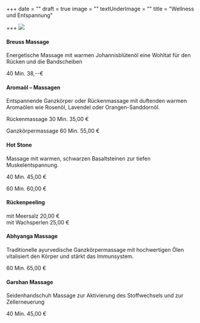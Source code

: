 +++
date = ""
draft = true
image = ""
textUnderImage = ""
title = "Wellness und Entspannung"

+++
![](/images/wellness.jpg)

#### Breuss Massage

Energetische Massage mit warmen Johannisblütenöl eine Wohltat für den Rücken und die Bandscheiben

40 Min. 38,--€

#### Aromaöl – Massagen

Entspannende Ganzkörper oder Rückenmassage mit duftenden warmen Aromaölen wie Rosenöl, Lavendel oder Orangen-Sanddornöl.

Rückenmassage 30 Min. 35,00 €

Ganzkörpermassage 60 Min. 55,00 €

#### Hot Stone

Massage mit warmen, schwarzen Basaltsteinen zur tiefen Muskelentspannung.

40 Min. 45,00 €

60 Min. 60,00 €

#### Rückenpeeling

mit Meersalz 20,00 €  
mit Wachsperlen 25,00 €

#### Abhyanga Massage

Traditionelle ayurvedische Ganzkörpermassage mit hochwertigen Ölen vitalisiert den Körper und stärkt das Immunsystem.

60 Min. 65,00 €

#### Garshan Massage

Seidenhandschuh Massage zur Aktivierung des Stoffwechsels und zur Zellerneuerung

40 Min. 45,00 €